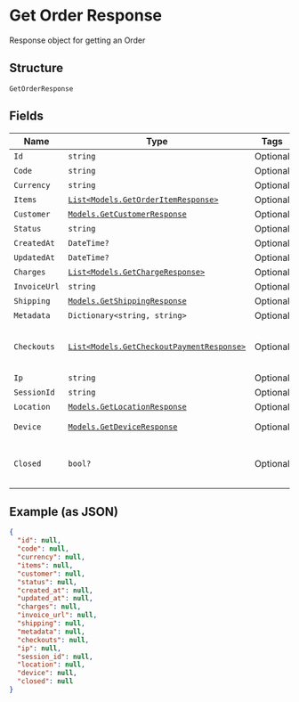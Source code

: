 
# Get Order Response

Response object for getting an Order

## Structure

`GetOrderResponse`

## Fields

| Name | Type | Tags | Description |
|  --- | --- | --- | --- |
| `Id` | `string` | Optional | - |
| `Code` | `string` | Optional | - |
| `Currency` | `string` | Optional | - |
| `Items` | [`List<Models.GetOrderItemResponse>`](../../doc/models/get-order-item-response.md) | Optional | - |
| `Customer` | [`Models.GetCustomerResponse`](../../doc/models/get-customer-response.md) | Optional | - |
| `Status` | `string` | Optional | - |
| `CreatedAt` | `DateTime?` | Optional | - |
| `UpdatedAt` | `DateTime?` | Optional | - |
| `Charges` | [`List<Models.GetChargeResponse>`](../../doc/models/get-charge-response.md) | Optional | - |
| `InvoiceUrl` | `string` | Optional | - |
| `Shipping` | [`Models.GetShippingResponse`](../../doc/models/get-shipping-response.md) | Optional | - |
| `Metadata` | `Dictionary<string, string>` | Optional | - |
| `Checkouts` | [`List<Models.GetCheckoutPaymentResponse>`](../../doc/models/get-checkout-payment-response.md) | Optional | Checkout Payment Settings Response |
| `Ip` | `string` | Optional | Ip address |
| `SessionId` | `string` | Optional | Session id |
| `Location` | [`Models.GetLocationResponse`](../../doc/models/get-location-response.md) | Optional | Location |
| `Device` | [`Models.GetDeviceResponse`](../../doc/models/get-device-response.md) | Optional | Device's informations |
| `Closed` | `bool?` | Optional | Indicates whether the order is closed |

## Example (as JSON)

```json
{
  "id": null,
  "code": null,
  "currency": null,
  "items": null,
  "customer": null,
  "status": null,
  "created_at": null,
  "updated_at": null,
  "charges": null,
  "invoice_url": null,
  "shipping": null,
  "metadata": null,
  "checkouts": null,
  "ip": null,
  "session_id": null,
  "location": null,
  "device": null,
  "closed": null
}
```

